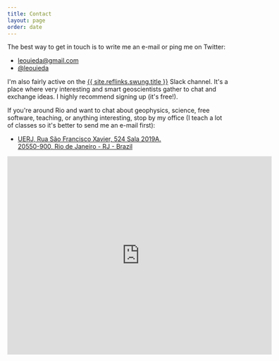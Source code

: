 ```yaml
---
title: Contact
layout: page
order: date
---
```


<div class="row">

<div class="col-md-6">

The best way to get in touch is to write me an e-mail or ping me on Twitter:

<ul class="fa-ul contact">
    <li><i class="fa-li fa fa-envelope fa-fw"></i>
    <a href="mailto:leouieda@gmail.com">leouieda@gmail.com</a>
    </li>
    <li><i class="fa-li fa fa-twitter fa-fw"></i>
    <a href="https://twitter.com/leouieda">@leouieda</a>
    </li>
</ul>

<p>
I'm also fairly active on the
<a href="{{ site.reflinks.swung.url }}">{{ site.reflinks.swung.title }}</a>
Slack channel.
It's a place where very interesting and smart geoscientists gather to chat and
exchange ideas.
I highly recommend signing up (it's free!).
</p>

If you're around Rio and want to chat about geophysics, science, free software,
teaching, or anything interesting, stop by my office
(I teach a lot  of classes so it's better to send me an e-mail first):

<ul class="fa-ul contact">
    <li><i class="fa-li fa fa-map-marker fa-fw"></i>
    <a href="https://goo.gl/maps/7jGIq">
    UERJ, Rua São Francisco Xavier, 524 Sala 2019A.
    <br>
    20550-900, Rio de Janeiro - RJ - Brazil</a>
    </li>
</ul>


</div>
<div class="col-md-6">

<div class="embed-responsive embed-responsive-16by9">
<iframe
src="https://www.google.com/maps/embed?pb=!1m14!1m8!1m3!1d1837.531151941925!2d-43.2356347!3d-22.9110727!3m2!1i1024!2i768!4f13.1!3m3!1m2!1s0x997e641dccbf6d%3A0x7ca835256cb07a9d!2sR.+S%C3%A3o+Francisco+Xavier%2C+524+-+Maracan%C3%A3%2C+Rio+de+Janeiro+-+RJ!5e0!3m2!1sen!2sbr!4v1457447315288"
width="600" height="450" style="border:0"
allowfullscreen></iframe>
</div>

</div>

</div>

